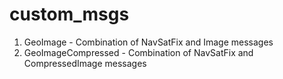 custom_msgs
=========


1. GeoImage - Combination of NavSatFix and Image messages
1. GeoImageCompressed - Combination of NavSatFix and CompressedImage messages

